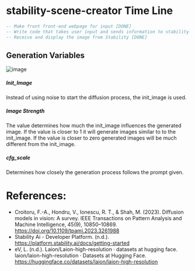 # stability-scene-creator Time Line
``` SQL
-- Make front front-end webpage for input [DONE]
-- Write code that takes user input and sends information to stability [DONE]
-- Receive and display the image from Stability [DONE]
```


## Generation Variables <br>

![image](https://github.com/zcaspall/stability-scene-creator/assets/98758553/1f4f84be-cf74-4020-b396-77a58b60bdca)

##### Init_Image
Instead of using noise to start the diffusion process, the init_image is used.

##### Image Strength
The value determines how much the init_image influences the generated image. If the value is closer to 1 it will generate images similar to to the init_image. If the value is closer to zero generated images will be much different from the init_image.

##### cfg_scale
Determines how closely the generation process follows the prompt given.

# References:
- Croitoru, F.-A., Hondru, V., Ionescu, R. T., & Shah, M. (2023). Diffusion models in vision: A survey. IEEE Transactions on Pattern Analysis and Machine Intelligence, 45(9), 10850–10869. https://doi.org/10.1109/tpami.2023.3261988 
- Stability Ai - Developer Platform. (n.d.). https://platform.stability.ai/docs/getting-started 
- eV, L. (n.d.). Laion/Laion-high-resolution · datasets at hugging face. laion/laion-high-resolution · Datasets at Hugging Face. https://huggingface.co/datasets/laion/laion-high-resolution 
